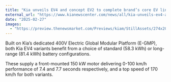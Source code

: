 ```yaml
---
title: "Kia unveils EV4 and concept EV2 to complete brand’s core EV lineup"
external_url: "https://www.kianewscenter.com/news/all/kia-unveils-ev4-and-concept-ev2-to-complete-brand-s-core-ev-lineup/s/4b8d0745-8655-4099-bd4b-bde6e2e787de"
date: "2025-02-27"
images:
  - "https://preview.thenewsmarket.com/Previews/kiam/StillAssets/274x206/689583_v2.jpg"
---
```


Built on Kia’s dedicated 400V Electric Global Modular Platform (E-GMP), both Kia EV4 variants benefit from a choice of standard (58.3 kWh) or long-range (81.4 kWh) battery configurations.

These supply a front-mounted 150 kW motor delivering 0-100 km/h performance of 7.4 and 7.7 seconds respectively, and a top speed of 170 km/h for both variants.  